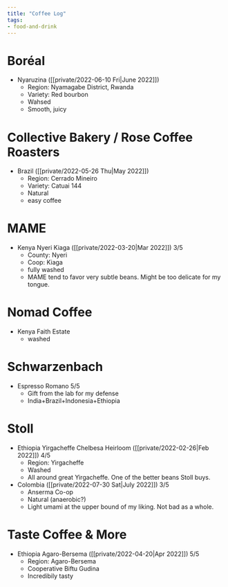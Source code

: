 ```yaml
---
title: "Coffee Log"
tags:
- food-and-drink
---
```


# Boréal
- Nyaruzina ([[private/2022-06-10 Fri|June 2022]])
	- Region: Nyamagabe District, Rwanda
	- Variety: Red bourbon
	- Wahsed
	- Smooth, juicy

# Collective Bakery / Rose Coffee Roasters
- Brazil ([[private/2022-05-26 Thu|May 2022]])
	- Region: Cerrado Mineiro
	- Variety: Catuai 144
	- Natural
	- easy coffee

# MAME
- Kenya Nyeri Kiaga ([[private/2022-03-20|Mar 2022]]) 3/5
	- County: Nyeri
	- Coop: Kiaga
	- fully washed
	- MAME tend to favor very subtle beans. Might be too delicate for my tongue.

# Nomad Coffee
- Kenya Faith Estate
    - washed

# Schwarzenbach
- Espresso Romano 5/5
	- Gift from the lab for my defense
	- India+Brazil+Indonesia+Ethiopia

# Stoll
- Ethiopia Yirgacheffe Chelbesa Heirloom ([[private/2022-02-26|Feb 2022]]) 4/5
	- Region: Yirgacheffe
	- Washed
	- All around great Yirgacheffe. One of the better beans Stoll buys. 
- Colombia ([[private/2022-07-30 Sat|July 2022]]) 3/5
	- Anserma Co-op
	- Natural (anaerobic?)
	- Light umami at the upper bound of my liking. Not bad as a whole.

# Taste Coffee & More
- Ethiopia Agaro-Bersema ([[private/2022-04-20|Apr 2022]]) 5/5
	- Region: Agaro-Bersema
	- Cooperative Biftu Gudina
	- Incredibily tasty
